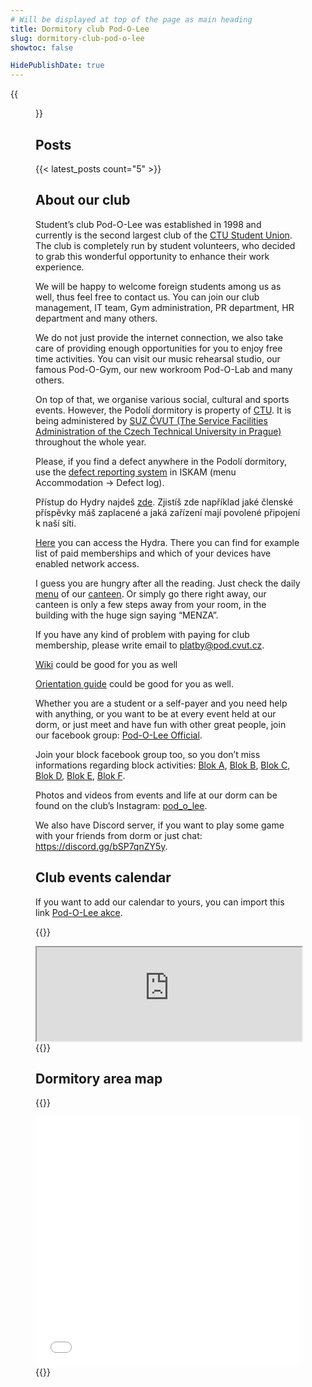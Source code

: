 ```yaml
---
# Will be displayed at top of the page as main heading
title: Dormitory club Pod-O-Lee
slug: dormitory-club-pod-o-lee
showtoc: false

HidePublishDate: true
---
```


{{<figure src="panorama.jpg" alt="Panorama" disable_lazy_loading=true >}}

## Posts

{{< latest_posts count="5" >}}

## About our club

Student’s club Pod-O-Lee was established in 1998 and currently is the second largest club of the [CTU Student Union](https://su.cvut.cz/). The club is completely run by student volunteers, who decided to grab this wonderful opportunity to enhance their work experience.

We will be happy to welcome foreign students among us as well, thus feel free to contact us. You can join our club management, IT team, Gym administration, PR department, HR department and many others.

We do not just provide the internet connection, we also take care of providing enough opportunities for you to enjoy free time activities. You can visit our music rehearsal studio, our famous Pod-O-Gym, our new workroom Pod-O-Lab and many others.

On top of that, we organise various social, cultural and sports events.
However, the Podolí dormitory is property of [CTU](https://cvut.cz/). It is being administered by [SUZ ČVUT (The Service Facilities Administration of the Czech Technical University in Prague)](https://www.suz.cvut.cz/koleje/koleje-podoli) throughout the whole year.

Please, if you find a defect anywhere in the Podolí dormitory, use the [defect reporting system](https://web.suz.cvut.cz/KnihaZavad) in ISKAM (menu Accommodation -> Defect log).

Přístup do Hydry najdeš [zde](https://hydra.pod.cvut.cz/). Zjistíš zde například jaké členské příspěvky máš zaplacené a jaká zařízení mají povolené připojení k naší síti.

[Here](https://hydra.pod.cvut.cz/) you can access the Hydra. There you can find for example list of paid memberships and which of your devices have enabled network access.

I guess you are hungry after all the reading. Just check the daily [menu](https://agata.suz.cvut.cz/jidelnicky/index.php?clPodsystem=4) of our [canteen](https://www.suz.cvut.cz/menzy/menza-podoli). Or simply go there right away, our canteen is only a few steps away from your room, in the building with the huge sign saying “MENZA”.

If you have any kind of problem with paying for club membership, please write email to <platby@pod.cvut.cz>.

[Wiki](https://wiki.pod.cvut.cz/en/start) could be good for you as well

[Orientation guide](AP_EN.pdf) could be good for you as well.

Whether you are a student or a self-payer and you need help with anything, or you want to be at every event held at our dorm, or just meet and have fun with other great people, join our facebook group: [Pod-O-Lee Official](https://www.facebook.com/groups/klub.Podolee/).

Join your block facebook group too, so you don’t miss informations regarding block activities: [Blok A](https://www.facebook.com/groups/A.Podolee/), [Blok B](https://www.facebook.com/groups/B.Podolee/), [Blok C](https://www.facebook.com/groups/C.Podolee/), [Blok D](https://www.facebook.com/groups/D.Podolee/), [Blok E](https://www.facebook.com/groups/E.Podolee/), [Blok F](https://www.facebook.com/groups/F.Podolee/).

Photos and videos from events and life at our dorm can be found on the club’s Instagram: [pod_o_lee](https://www.instagram.com/pod_o_lee/).

We also have Discord server, if you want to play some game with your friends from dorm or just chat: https://discord.gg/bSP7qnZY5y.

## Club events calendar

If you want to add our calendar to yours, you can import this link [Pod-O-Lee akce](https://cloud.pod.cvut.cz/remote.php/dav/public-calendars/666q8eA7DaPq6K6e?export).

{{<rawhtml>}}
<iframe id="pod-events-calendar" loading="lazy" width="100%" allowfullscreen=true src="https://cloud.pod.cvut.cz/index.php/apps/calendar/embed/666q8eA7DaPq6K6e"></iframe>
{{</rawhtml>}}

## Dormitory area map

{{<rawhtml>}}
<iframe loading="lazy" width="100%" height="400px" frameborder="0" allowfullscreen src="//umap.openstreetmap.fr/en/map/mapa-arealu-koleji-podoli_580764?scaleControl=false&miniMap=false&scrollWheelZoom=false&zoomControl=true&allowEdit=false&moreControl=true&searchControl=null&tilelayersControl=null&embedControl=null&datalayersControl=true&onLoadPanel=undefined&captionBar=false"></iframe>
{{</rawhtml>}}

